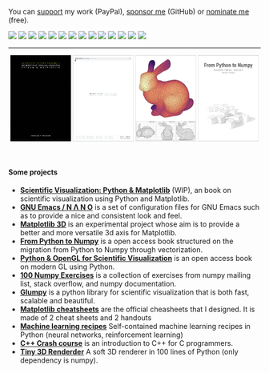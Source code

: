 
You can [support](https://www.paypal.me/NicolasPRougier/10) my work
(PayPal), [sponsor me](https://github.com/sponsors/rougier) (GitHub)
or [nominate me](https://stars.github.com/nominate) (free).

[![](https://img.shields.io/github/followers/rougier?label=Followers&style=social)](https://github.com/rougier)
[![](https://img.shields.io/github/stars/rougier?affiliations=OWNER%2CCOLLABORATOR&style=social)](https://github.com/rougier)
[![](https://img.shields.io/twitter/follow/NPRougier?label=Followers)](https://twitter.com/nprougier?lang=en)
[![](https://img.shields.io/reddit/user-karma/combined/Nicolas-Rougier?style=social&label=Karma)](https://www.reddit.com/user/Nicolas-Rougier/submitted/?sort=top)
![](https://img.shields.io/badge/-—-yellow?style=flat-square&color=white)
![](https://img.shields.io/badge/-Support-yellow?style=flat-square&color=f0f0f0&logo=paypal)
[![](https://img.shields.io/badge/paypal-$5-yellow?style=flat-square&label=)](https://www.paypal.me/NicolasPRougier/5)
[![](https://img.shields.io/badge/paypal-$10-orange?style=flat-square&label=)](https://www.paypal.me/NicolasPRougier/10)
[![](https://img.shields.io/badge/paypal-$25-red?style=flat-square&label=)](https://www.paypal.me/NicolasPRougier/25)
![](https://img.shields.io/badge/-—-yellow?style=flat-square&color=white)
![](https://img.shields.io/badge/-Sponsor-yellow?style=flat-square&color=f0f0f0&logo=github&logoColor=000000)
[![](https://img.shields.io/badge/paypal-$1-yellow?style=flat-square&label=)](https://github.com/sponsors/rougier)
[![](https://img.shields.io/badge/paypal-$5-orange?style=flat-square&label=)](https://github.com/sponsors/rougier)
[![](https://img.shields.io/badge/paypal-$10-red?style=flat-square&label=)](https://github.com/sponsors/rougier)

---

<p align="center">
<a href="https://github.com/rougier/scientific-visualization-book">
    <img src="book.png" width="24%"/></a>
<a href="https://github.com/rougier/nano-emacs">
    <img src="nano.png" width="24%"/></a>
<a href="https://github.com/rougier/matplotlib-3d">
    <img src="3d.png" width="24%"/></a>
<a href="https://www.labri.fr/perso/nrougier/from-python-to-numpy/">
    <img src="numpy.png" width="24%"/></a>
</p>

<img width="100%"/>

#### Some projects

- **[Scientific Visualization: Python &
   Matplotlib](https://github.com/rougier/scientific-visualization-book)** (WIP),
  an book on scientific visualization using Python and Matplotlib.  
- **[GNU Emacs / N Λ N O](https://github.com/rougier/nano-emacs)** is a
  set of configuration files for GNU Emacs such as to provide a nice and
  consistent look and feel.
- **[Matplotlib 3D](https://github.com/rougier/matplotlib-3d)** is an
  experimental project whose aim is to provide a better and more
  versatile 3d axis for Matplotlib.
- **[From Python to Numpy](https://www.labri.fr/perso/nrougier/from-python-to-numpy/)** is a open access book structured on the migration from Python to Numpy through vectorization.
- **[Python & OpenGL for Scientific Visualization](https://www.labri.fr/perso/nrougier/python-opengl/)** is an open access book on modern GL using Python.
- **[100 Numpy Exercises](https://github.com/rougier/numpy-100)** is
a collection of exercises from numpy mailing list, stack overflow, and numpy documentation.
- **[Glumpy](https://glumpy.github.io/)** is a python library for scientific visualization that is both fast, scalable and beautiful.
- **[Matplotlib cheatsheets](https://github.com/matplotlib/cheatsheets)** are the official cheasheets that I designed. It is made of 2 cheat sheets and 2 handouts
- **[Machine learning recipes](https://github.com/rougier/ML-Recipes)** Self-contained machine learning recipes in Python (neural networks, reinforcement learning)
- **[C++ Crash course](https://github.com/rougier/CPP-Crash-Course)** is
an introduction to C++ for C programmers.
- **[Tiny 3D Renderder](https://github.com/rougier/tiny-renderer)** A soft 3D renderer in 100 lines of Python (only dependency is numpy).
